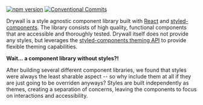 [![npm version](https://badge.fury.io/js/drywall.svg)](https://badge.fury.io/js/drywall)
[![Conventional Commits](https://img.shields.io/badge/Conventional%20Commits-1.0.0-yellow.svg)](https://conventionalcommits.org)

Drywall is a style agnostic component library built with [React](https://reactjs.org/) and
[styled-components](https://www.styled-components.com/).
The library consists of high quality, functional components that are accessible and thoroughly tested.
Drywall itself does not provide any styles, but leverages the
[styled-components theming API](https://www.styled-components.com/docs/advanced#theming)
to provide flexible theming capabilities.

**Wait... a component library without styles?!**

After building several different component libraries, we found that styles were always the least
sharable aspect -- so why include them at all if they are just going to be overriden anyways?
Styles are built independently as themes, creating a separation of concerns,
leaving the components to focus on interactions and accessibility.
